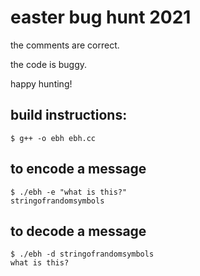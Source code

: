 # easter bug hunt 2021

the comments are correct.

the code is buggy.

happy hunting!

## build instructions:

    $ g++ -o ebh ebh.cc

## to encode a message

    $ ./ebh -e "what is this?"
    stringofrandomsymbols

## to decode a message

    $ ./ebh -d stringofrandomsymbols
    what is this?
